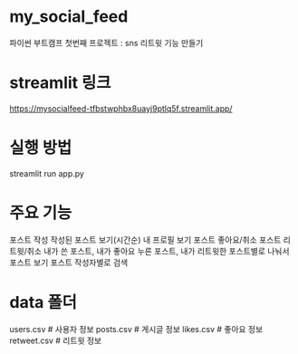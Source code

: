 # my_social_feed
파이썬 부트캠프 첫번째 프로젝트 : sns 리트윗 기능 만들기

# streamlit 링크
https://mysocialfeed-tfbstwphbx8uayj9ptlq5f.streamlit.app/

# 실행 방법
streamlit run app.py

# 주요 기능
포스트 작성
작성된 포스트 보기(시간순)
내 프로필 보기
포스트 좋아요/취소
포스트 리트윗/취소
내가 쓴 포스트, 내가 좋아요 누른 포스트, 내가 리트윗한 포스트별로 나눠서 포스트 보기
포스트 작성자별로 검색

# data 폴더
users.csv       # 사용자 정보
posts.csv       # 게시글 정보 
likes.csv       # 좋아요 정보 
retweet.csv     # 리트윗 정보 